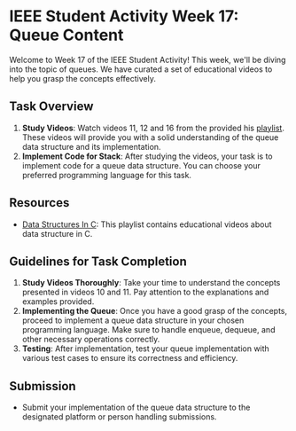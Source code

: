 # IEEE Student Activity Week 17: Queue Content

Welcome to Week 17 of the IEEE Student Activity! This week, we'll be diving into the topic of queues. We have curated a set of educational videos to help you grasp the concepts effectively.

## Task Overview
1. **Study Videos**: Watch videos 11, 12 and 16 from the provided his [playlist](https://www.youtube.com/playlist?list=PLEBRPBUkZ4mb6lVqSLRQ7mvSFRcoR7-XV). These videos will provide you with a solid understanding of the queue data structure and its implementation.
2. **Implement Code for Stack**: After studying the videos, your task is to implement code for a queue data structure. You can choose your preferred programming language for this task.

## Resources
- [Data Structures In C](https://www.youtube.com/playlist?list=PLEBRPBUkZ4mb6lVqSLRQ7mvSFRcoR7-XV): This playlist contains educational videos about data structure in C.

## Guidelines for Task Completion
1. **Study Videos Thoroughly**: Take your time to understand the concepts presented in videos 10 and 11. Pay attention to the explanations and examples provided.
2. **Implementing the Queue**: Once you have a good grasp of the concepts, proceed to implement a queue data structure in your chosen programming language. Make sure to handle enqueue, dequeue, and other necessary operations correctly.
3. **Testing**: After implementation, test your queue implementation with various test cases to ensure its correctness and efficiency.

## Submission
- Submit your implementation of the queue data structure to the designated platform or person handling submissions.
